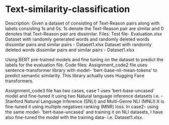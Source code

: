 # Text-similarity-classification
Description:
  Given a  dataset of consisting of Text-Reason pairs along with labels consisting 1s and 0s. 1s denote the Text-Reason pair are similar and 0 denotes that Text-Reason     pair are dissimilar.
Files:
  Test file- Evaluation.xlsx
  Dataset with randomly generated words and randomly deleted words dissimilar pairs and similar pairs - Dataset1.xlsx
  Dataset with randomly deleted words dissimilar pairs and similar pairs - Dataset1.xlsx


Using BERT pre-trained models and fine tuning on the dataset to predict the labels for the evaluation file.
Code files:
   Assignment_code2 file uses sentence-transformer library with model- ‘bert-base-nli-mean-tokens’ to predict semantic similarity. This library actually uses Hugging        Face transformers.

   Assignment_code3 file has two cases, case 1 uses ‘bert-base-uncased’ model and fine-tuned it using two Natural language inference datasets i.e. - Stanford Natural        Language Inference (SNLI) and Multi-Genre NLI (MNLI).It is fine-tuned it using multiple negatives ranking (MNR) loss. 
   In case2- using the same model- ‘bert-base-uncased’ and training it on NLI datasets, I have also fine-tuned the model with the training data- i.e. Dataset1.xlsx.
